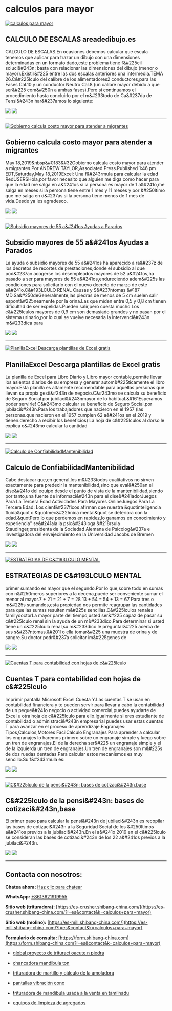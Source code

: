 # calculos para mayor

<a href="https://swt.shibang-china.com/?l=es&img&k=calculos+para+mayor" target="_blank">![calculos para mayor](http://static.shibang-china.com/all-800x300/1014.jpg)</a>

## CALCULO DE ESCALAS areadedibujo.es
CALCULO DE ESCALAS.En ocasiones debemos calcular que escala tenemos que aplicar para trazar un dibujo con una dimensiones determinadas en un formato dado,este problema tiene f&#225cil soluci&#243n: basta con relacionar las dimensiones del dibujo (menor o mayor).Existir&#225 entre las dos escalas anteriores una intermedia.TEMA 26.C&#225lculo del calibre de los alimentadores2 conductores,para las Fases Cal.10 y un conductor Neutro Cal.8 (un calibre mayor debido a que ser&#225 com&#250n a ambas fases).Pero si continuamos el procedimiento hasta concluirlo por el m&#233todo de Ca&#237da de Tensi&#243n har&#237amos lo siguiente:


<a href="https://whatsapp.shibangsoft.com/WhatsApp.php" target="_blank" title="WhatsApp">![](http://static.shibang-china.com/icon/whatsapp.png)</a> <a href="https://swt.shibang-china.com/?l=es&icon&k=calculos+para+mayor" target="_blank">![](http://static.shibang-china.com/icon/chat-es.png)</a>

---

<a href="https://swt.shibang-china.com/?l=es&img&k=calculos+para+mayor" target="_blank">![Gobierno calcula costo mayor para atender a migrantes](http://static.shibang-china.com/all-800x300/546.jpg)</a>

## Gobierno calcula costo mayor para atender a migrantes
May 18,2019&nbsp&#0183&#32Gobierno calcula costo mayor para atender a migrantes.Por ANDREW TAYLOR,Associated Press.Published 1:46 pm EDT,Saturday,May 18,2019Excel: Una f&#243rmula para calcular la edad RedUSERSHola,por favor necesito que alguien me diga como hacer para que la edad me salga en a&#241os si la persona es mayor de 1 a&#241o,me salga en meses si la persona tiene entre 1 mes y 11 meses y por &#250ltimo que me salga en d&#237as si la persona tiene menos de 1 mes de vida.Desde ya les agradesco.


<a href="https://whatsapp.shibangsoft.com/WhatsApp.php" target="_blank" title="WhatsApp">![](http://static.shibang-china.com/icon/whatsapp.png)</a> <a href="https://swt.shibang-china.com/?l=es&icon&k=calculos+para+mayor" target="_blank">![](http://static.shibang-china.com/icon/chat-es.png)</a>

---

<a href="https://swt.shibang-china.com/?l=es&img&k=calculos+para+mayor" target="_blank">![Subsidio mayores de 55 a&#241os Ayudas a Parados](http://static.shibang-china.com/all-800x300/1224.jpg)</a>

## Subsidio mayores de 55 a&#241os Ayudas a Parados
La ayuda o subsidio mayores de 55 a&#241os ha aparecido a ra&#237z de los decretos de recortes de prestaciones,donde el subsidio al que pod&#237an acogerse los desempleados mayores de 52 a&#241os,ha pasado a ser para mayores de 55 a&#241os,endureciendo adem&#225s las condiciones para solicitarlo con el nuevo decreto de marzo de este a&#241o.C&#193LCULO RENAL Causas y S&#237ntomas &#187 MD.Sa&#250deGeneralmente,las piedras de menos de 5 cm suelen salir espont&#225neamente por la orina.Las que miden entre 0,5 y 0,8 cm tienen dificultad de ser expelidas.Pueden salir,pero cuesta mucho.Los c&#225lculos mayores de 0,9 cm son demasiado grandes y no pasan por el sistema urinario,por lo cual se vuelve necesaria la intervenci&#243n m&#233dica para


<a href="https://whatsapp.shibangsoft.com/WhatsApp.php" target="_blank" title="WhatsApp">![](http://static.shibang-china.com/icon/whatsapp.png)</a> <a href="https://swt.shibang-china.com/?l=es&icon&k=calculos+para+mayor" target="_blank">![](http://static.shibang-china.com/icon/chat-es.png)</a>

---

<a href="https://swt.shibang-china.com/?l=es&img&k=calculos+para+mayor" target="_blank">![PlanillaExcel Descarga plantillas de Excel gratis](http://static.shibang-china.com/all-800x300/479.jpg)</a>

## PlanillaExcel Descarga plantillas de Excel gratis
La planilla de Excel para Libro Diario y Libro mayor contable,permite llevar los asientos diarios de su empresa y generar autom&#225ticamente el libro mayor.Esta planilla es altamente recomendable para aquellas personas que llevan su propia gesti&#243n de negocio.C&#243mo se calcula su beneficio de Seguro Social por jubilaci&#243nmayor de lo habitual.&#161Esperamos poder servirle! C&#243mo calcular su beneficio de Seguro Social.por jubilaci&#243n.Para los trabajadores que nacieron en el 1957 (las personas.que nacieron en el 1957 cumplen 62 a&#241os en el 2019 y tienen.derecho a recibir los beneficios) La hoja de c&#225lculos al dorso le explica c&#243mo calcular la cantidad


<a href="https://whatsapp.shibangsoft.com/WhatsApp.php" target="_blank" title="WhatsApp">![](http://static.shibang-china.com/icon/whatsapp.png)</a> <a href="https://swt.shibang-china.com/?l=es&icon&k=calculos+para+mayor" target="_blank">![](http://static.shibang-china.com/icon/chat-es.png)</a>

---

<a href="https://swt.shibang-china.com/?l=es&img&k=calculos+para+mayor" target="_blank">![Calculo de ConfiabilidadMantenibilidad](http://static.shibang-china.com/all-800x300/865.jpg)</a>

## Calculo de ConfiabilidadMantenibilidad
Cabe destacar que,en general,los m&#233todos cualitativos no sirven exactamente para predecir la mantenibilidad,sino que eval&#250an el dise&#241o del equipo desde el punto de vista de la mantenibilidad,siendo por tanto,una fuente de informaci&#243n para el dise&#241adorJuegos Para La Tercera Edad Actividades Para Mayores OnlineJuegos Para La Tercera Edad: Los cient&#237ficos afirman que nuestra &quotinteligencia fluida&quot o &quotmec&#225nica mental&quot se deteriora con la edad.&quotPero lo que perdemos en rapidez,lo ganamos en conocimiento y experiencia" se&#241ala la psic&#243loga &#218rsula Staudinger,presidenta de la Sociedad Alemana de Psicolog&#237a e investigadora del envejecimiento en la Universidad Jacobs de Bremen


<a href="https://whatsapp.shibangsoft.com/WhatsApp.php" target="_blank" title="WhatsApp">![](http://static.shibang-china.com/icon/whatsapp.png)</a> <a href="https://swt.shibang-china.com/?l=es&icon&k=calculos+para+mayor" target="_blank">![](http://static.shibang-china.com/icon/chat-es.png)</a>

---

<a href="https://swt.shibang-china.com/?l=es&img&k=calculos+para+mayor" target="_blank">![ESTRATEGIAS DE C&#193LCULO MENTAL](http://static.shibang-china.com/all-800x300/376.jpg)</a>

## ESTRATEGIAS DE C&#193LCULO MENTAL
primer sumando es mayor que el segundo.Por lo que,sobre todo en sumas con n&#250meros superiores a la decena,puede ser conveniente sumar el menor al mayor.7 + 21 = 21 + 7 = 28 13 + 54 = 54 + 13 = 67 Para tres o m&#225s sumandos,esta propiedad nos permite reagrupar las cantidades para que las sumas resulten m&#225s sencillas.C&#225lculos renales familydoctorLa mayor parte del tiempo,usted ser&#225 capaz de pasar su c&#225lculo renal sin la ayuda de un m&#233dico.Para determinar si usted tiene un c&#225lculo renal,su m&#233dico le preguntar&#225 acerca de sus s&#237ntomas.&#201l o ella tomar&#225 una muestra de orina y de sangre.Su doctor podr&#237a solicitar im&#225genes de


<a href="https://whatsapp.shibangsoft.com/WhatsApp.php" target="_blank" title="WhatsApp">![](http://static.shibang-china.com/icon/whatsapp.png)</a> <a href="https://swt.shibang-china.com/?l=es&icon&k=calculos+para+mayor" target="_blank">![](http://static.shibang-china.com/icon/chat-es.png)</a>

---

<a href="https://swt.shibang-china.com/?l=es&img&k=calculos+para+mayor" target="_blank">![Cuentas T para contabilidad con hojas de c&#225lculo](http://static.shibang-china.com/all-800x300/309.jpg)</a>

## Cuentas T para contabilidad con hojas de c&#225lculo
Imprimir pantalla Microsoft Excel Cuesta Y.Las cuentas T se usan en contabilidad financiera y te pueden servir para llevar a cabo la contabilidad de un peque&#241o negocio o actividad comercial,puedes ayudarte de Excel u otra hoja de c&#225lculo para ello.Igualmente si eres estudiante de contabilidad o administraci&#243n empresarial puedes usar estas cuentas T para avanzar en el proceso de aprendizaje.Engranajes: Tipos,Calculos,Motores FacilCalculo Engranajes Para aprender a calcular los engranajes lo haremos primero sobre un engranaje simple y luego sobre un tren de engranajes.El de la derecha ser&#225 un engranaje simple y el de la izquierda un tren de engranajes.Un tren de engranajes son m&#225s de dos ruedas dentadas.Para calcular estos mecanismos es muy sencillo.Su f&#243rmula es:


<a href="https://whatsapp.shibangsoft.com/WhatsApp.php" target="_blank" title="WhatsApp">![](http://static.shibang-china.com/icon/whatsapp.png)</a> <a href="https://swt.shibang-china.com/?l=es&icon&k=calculos+para+mayor" target="_blank">![](http://static.shibang-china.com/icon/chat-es.png)</a>

---

<a href="https://swt.shibang-china.com/?l=es&img&k=calculos+para+mayor" target="_blank">![C&#225lculo de la pensi&#243n: bases de cotizaci&#243n,base](http://static.shibang-china.com/all-800x300/1127.jpg)</a>

## C&#225lculo de la pensi&#243n: bases de cotizaci&#243n,base
El primer paso para calcular la pensi&#243n de jubilaci&#243n es recopilar las bases de cotizaci&#243n a la Seguridad Social de los &#250ltimos a&#241os previos a la jubilaci&#243n.En el a&#241o 2019 en el c&#225lculo se consideran las bases de cotizaci&#243n de los 22 a&#241os previos a la jubilaci&#243n.

<a href="https://whatsapp.shibangsoft.com/WhatsApp.php" target="_blank" title="WhatsApp">![](http://static.shibang-china.com/icon/whatsapp.png)</a> <a href="https://swt.shibang-china.com/?l=es&icon&k=calculos+para+mayor" target="_blank">![](http://static.shibang-china.com/icon/chat-es.png)</a>

---
## Contacta con nosotros:

**Chatea ahora:** [Haz clic para chatear](https://swt.shibang-china.com?l=es&contact&k=calculos+para+mayor)

**WhatsApp:**  [+8613621919955](https://whatsapp.shibangsoft.com/WhatsApp.php)

**Sitio web (trituradora):** [https://es-crusher.shibang-china.com/](https://es-crusher.shibang-china.com/?l=es&contact&k=calculos+para+mayor)

**Sitio web (molino):** [https://es-mill.shibang-china.com/](https://es-mill.shibang-china.com/?l=es&contact&k=calculos+para+mayor)

**Formulario de consulta:** [https://form.shibang-china.com](https://form.shibang-china.com?l=es&contact&k=calculos+para+mayor)

* [global proyecto de trituraci oacute n piedra](../73/global%20proyecto%20de%20trituraci%20oacute%20n%20piedra.md)

* [chancadora mandibula ton](../72/chancadora%20mandibula%20ton.md)

* [trituradora de martillo y cálculo de la amoladora](../66/trituradora%20de%20martillo%20y%20c%C3%A1lculo%20de%20la%20amoladora.md)

* [pantallas vibración cono](../72/pantallas%20vibraci%C3%B3n%20cono.md)

* [trituradora de mandibula usada a la venta en tamilnadu](../78/trituradora%20de%20mandibula%20usada%20a%20la%20venta%20en%20tamilnadu.md)

* [equipos de limpieza de agregados](../68/equipos%20de%20limpieza%20de%20agregados.md)
